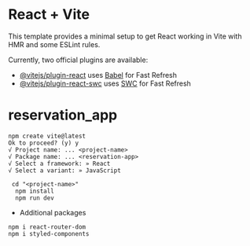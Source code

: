 # React + Vite

This template provides a minimal setup to get React working in Vite with HMR and some ESLint rules.

Currently, two official plugins are available:

- [@vitejs/plugin-react](https://github.com/vitejs/vite-plugin-react/blob/main/packages/plugin-react/README.md) uses [Babel](https://babeljs.io/) for Fast Refresh
- [@vitejs/plugin-react-swc](https://github.com/vitejs/vite-plugin-react-swc) uses [SWC](https://swc.rs/) for Fast Refresh

# reservation_app

```
npm create vite@latest
Ok to proceed? (y) y
√ Project name: ... <project-name>
√ Package name: ... <reservation-app>
√ Select a framework: » React
√ Select a variant: » JavaScript

 cd "<project-name>"
  npm install
  npm run dev
```

- Additional packages

```
npm i react-router-dom
npm i styled-components

```
